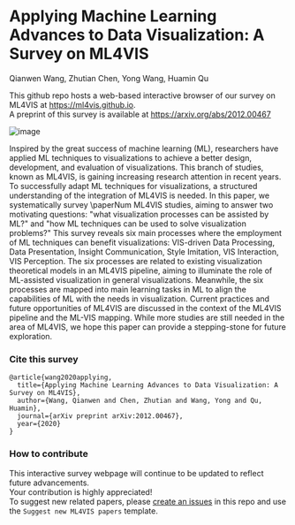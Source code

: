 # Applying Machine Learning Advances to Data Visualization: A Survey on ML4VIS
Qianwen Wang, Zhutian Chen, Yong Wang, Huamin Qu

This github repo hosts a web-based interactive browser of our survey on ML4VIS at https://ml4vis.github.io.  
A preprint of this survey is available at https://arxiv.org/abs/2012.00467

![image](https://user-images.githubusercontent.com/19774198/119349102-bf2f4200-bc6b-11eb-8f61-aa78027df9a9.png)


Inspired by the great success of machine learning (ML), researchers have applied ML techniques to visualizations to achieve a better design, development, and evaluation of visualizations. This branch of studies, known as ML4VIS, is gaining increasing research attention in recent years. To successfully adapt ML techniques for visualizations, a structured understanding of the integration of ML4VIS is needed. In this paper, we systematically survey \paperNum ML4VIS studies, aiming to answer two motivating questions: "what visualization processes can be assisted by ML?" and "how ML techniques can be used to solve visualization problems?" This survey reveals six main processes where the employment of ML techniques can benefit visualizations: VIS-driven Data Processing, Data Presentation, Insight Communication, Style Imitation, VIS Interaction, VIS Perception. The six processes are related to existing visualization theoretical models in an ML4VIS pipeline, aiming to illuminate the role of ML-assisted visualization in general visualizations. Meanwhile, the six processes are mapped into main learning tasks in ML to align the capabilities of ML with the needs in visualization. Current practices and future opportunities of ML4VIS are discussed in the context of the ML4VIS pipeline and the ML-VIS mapping. While more studies are still needed in the area of ML4VIS, we hope this paper can provide a stepping-stone for future exploration. 

### Cite this survey
```
@article{wang2020applying,
  title={Applying Machine Learning Advances to Data Visualization: A Survey on ML4VIS},
  author={Wang, Qianwen and Chen, Zhutian and Wang, Yong and Qu, Huamin},
  journal={arXiv preprint arXiv:2012.00467},
  year={2020}
}
```
### How to contribute
This interactive survey webpage will continue to be updated to reflect future advancements.  
Your contribution is highly appreciated!  
To suggest new related papers,
please [create an issues](https://github.com/ML4VIS/ML4VIS.github.io/issues/new?assignees=&labels=enhancement&template=suggest-new-ml4vis-papers.md&title=Suggest+Paper%3A+%5Bpaper+title%5D) in this repo and use the `Suggest new ML4VIS papers` template.
